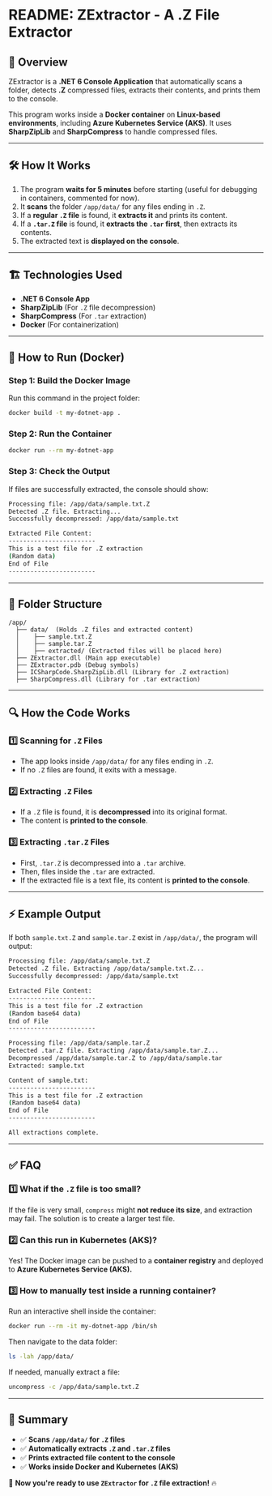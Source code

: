 # README: ZExtractor - A .Z File Extractor


## 📌 Overview
ZExtractor is a **.NET 6 Console Application** that automatically scans a folder, detects **.Z** compressed files, extracts their contents, and prints them to the console.

This program works inside a **Docker container** on **Linux-based environments**, including **Azure Kubernetes Service (AKS)**. It uses **SharpZipLib** and **SharpCompress** to handle compressed files.

---

## 🛠 How It Works
1. The program **waits for 5 minutes** before starting (useful for debugging in containers, commented for now).
2. It **scans** the folder `/app/data/` for any files ending in `.Z`.
4. If a **regular `.Z` file** is found, it **extracts it** and prints its content.
5. If a **`.tar.Z` file** is found, it **extracts the `.tar` first**, then extracts its contents.
6. The extracted text is **displayed on the console**.

---

## 🏗 Technologies Used
- **.NET 6 Console App**
- **SharpZipLib** (For `.Z` file decompression)
- **SharpCompress** (For `.tar` extraction)
- **Docker** (For containerization)

---

## 🚀 How to Run (Docker)
### **Step 1: Build the Docker Image**
Run this command in the project folder:
```sh
docker build -t my-dotnet-app .
```

### **Step 2: Run the Container**
```sh
docker run --rm my-dotnet-app
```

### **Step 3: Check the Output**
If files are successfully extracted, the console should show:
```sh
Processing file: /app/data/sample.txt.Z
Detected .Z file. Extracting...
Successfully decompressed: /app/data/sample.txt

Extracted File Content:
------------------------
This is a test file for .Z extraction
(Random data)
End of File
------------------------
```

---

## 📂 Folder Structure
```
/app/
  ├── data/  (Holds .Z files and extracted content)
  │    ├── sample.txt.Z
  │    ├── sample.tar.Z
  │    ├── extracted/ (Extracted files will be placed here)
  ├── ZExtractor.dll (Main app executable)
  ├── ZExtractor.pdb (Debug symbols)
  ├── ICSharpCode.SharpZipLib.dll (Library for .Z extraction)
  ├── SharpCompress.dll (Library for .tar extraction)
```

---

## 🔍 How the Code Works
### **1️⃣ Scanning for `.Z` Files**
- The app looks inside `/app/data/` for any files ending in `.Z`.
- If no `.Z` files are found, it exits with a message.

### **2️⃣ Extracting `.Z` Files**
- If a `.Z` file is found, it is **decompressed** into its original format.
- The content is **printed to the console**.

### **3️⃣ Extracting `.tar.Z` Files**
- First, `.tar.Z` is decompressed into a `.tar` archive.
- Then, files inside the `.tar` are extracted.
- If the extracted file is a text file, its content is **printed to the console**.

---

## ⚡ Example Output
If both `sample.txt.Z` and `sample.tar.Z` exist in `/app/data/`, the program will output:
```sh
Processing file: /app/data/sample.txt.Z
Detected .Z file. Extracting /app/data/sample.txt.Z...
Successfully decompressed: /app/data/sample.txt

Extracted File Content:
------------------------
This is a test file for .Z extraction
(Random base64 data)
End of File
------------------------

Processing file: /app/data/sample.tar.Z
Detected .tar.Z file. Extracting /app/data/sample.tar.Z...
Decompressed /app/data/sample.tar.Z to /app/data/sample.tar
Extracted: sample.txt

Content of sample.txt:
------------------------
This is a test file for .Z extraction
(Random base64 data)
End of File
------------------------

All extractions complete.
```

---

## ✅ FAQ
### **1️⃣ What if the `.Z` file is too small?**
If the file is very small, `compress` might **not reduce its size**, and extraction may fail. The solution is to create a larger test file.

### **2️⃣ Can this run in Kubernetes (AKS)?**
Yes! The Docker image can be pushed to a **container registry** and deployed to **Azure Kubernetes Service (AKS).**

### **3️⃣ How to manually test inside a running container?**
Run an interactive shell inside the container:
```sh
docker run --rm -it my-dotnet-app /bin/sh
```
Then navigate to the data folder:
```sh
ls -lah /app/data/
```
If needed, manually extract a file:
```sh
uncompress -c /app/data/sample.txt.Z
```

---

## 🎯 Summary
- ✅ **Scans `/app/data/` for `.Z` files**
- ✅ **Automatically extracts `.Z` and `.tar.Z` files**
- ✅ **Prints extracted file content to the console**
- ✅ **Works inside Docker and Kubernetes (AKS)**

🚀 **Now you're ready to use `ZExtractor` for `.Z` file extraction!** 🔥

